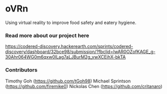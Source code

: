 # oVRn
Using virtual reality to improve food safety and eatery hygiene.

### Read more about our project here
  https://codered-discovery.hackerearth.com/sprints/codered-discovery/dashboard/32bce98/submission/?fbclid=IwAR0OZofKAGE_g-30Ahr064WG0m6qxw0lLag7aLJBurM2g_vwXCEihX-bkTA

### Contributors
  Timothy Goh (https://github.com/tGoh98)
  Michael Sprintson (https://github.com/firemike0)
  Nickolas Chen (https://github.com/critanaro)

